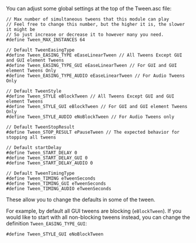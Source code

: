 You can adjust some global settings at the top of the Tween.asc file:

    // Max number of simultaneous tweens that this module can play
    // Feel free to change this number, but the higher it is, the slower it might be
    // So just increase or decrease it to however many you need.
    #define Tween_MAX_INSTANCES 64

    // Default TweenEasingType
    #define Tween_EASING_TYPE eEaseLinearTween // All Tweens Except GUI and GUI element Tweens
    #define Tween_EASING_TYPE_GUI eEaseLinearTween // For GUI and GUI element Tweens Only
    #define Tween_EASING_TYPE_AUDIO eEaseLinearTween // For Audio Tweens Only

    // Default TweenStyle
    #define Tween_STYLE eBlockTween // All Tweens Except GUI and GUI element Tweens
    #define Tween_STYLE_GUI eBlockTween // For GUI and GUI element Tweens Only
    #define Tween_STYLE_AUDIO eNoBlockTween // For Audio Tweens only

    // Default TweenStopResult
    #define Tween_STOP_RESULT ePauseTween // The expected behavior for stopping all tweens

    // Default startDelay
    #define Tween_START_DELAY 0
    #define Tween_START_DELAY_GUI 0
    #define Tween_START_DELAY_AUDIO 0

    // Default TweenTimingType
    #define Tween_TIMING eTweenSeconds
    #define Tween_TIMING_GUI eTweenSeconds
    #define Tween_TIMING_AUDIO eTweenSeconds


These allow you to change the defaults in some of the tween.

For example, by default all GUI tweens are blocking (`eBlockTween`). If you would like to start with
all non-blocking tweens instead, you can change the definition `Tween_EASING_TYPE_GUI`:

    #define Tween_STYLE_GUI eNoBlockTween
